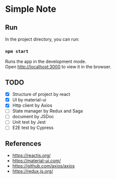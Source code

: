 # Simple Note 


## Run

In the project directory, you can run:

### `npm start`

Runs the app in the development mode.\
Open [http://localhost:3000](http://localhost:3000) to view it in the browser.


## TODO

- [x] Structure of project by react
- [x] UI by material-ui
- [x] Http client by Axios 
- [ ] State manager by Redux and Saga
- [ ] document by JSDoc
- [ ] Unit test by Jest
- [ ] E2E test by Cypress

## References
- https://reactjs.org/
- https://material-ui.com/
- https://github.com/axios/axios
- https://redux.js.org/